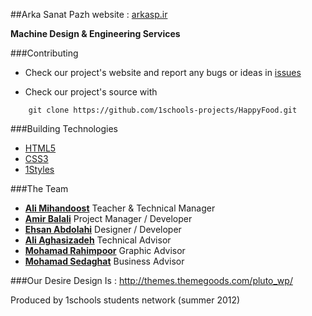 ##Arka Sanat Pazh website : [arkasp.ir](http://arkasp.ir)

**Machine Design & Engineering Services**

###Contributing

* Check our project's website and report any bugs or ideas in [issues](https://github.com/1schools-projects/HappyFood/issues)

* Check our project's source with
```
    git clone https://github.com/1schools-projects/HappyFood.git
```


###Building Technologies
* [HTML5](http://ali.md/wiki/html5)
* [CSS3](http://ali.md/css3ref)
* [1Styles](http://ali.md/1styles)


###The Team
* [**Ali Mihandoost**](http://github.com/Alimd) Teacher  & Technical Manager
* [**Amir Balali**](https://github.com/amirbll) Project Manager / Developer
* [**Ehsan Abdolahi**](https://github.com/ehsanab) Designer / Developer
* [**Ali Aghasizadeh**](http://github.com/AliGH) Technical Advisor
* [**Mohamad Rahimpoor**](http://github.com/mrahimpoor) Graphic Advisor
* [**Mohamad Sedaghat**](http://github.com/msedaghat) Business Advisor

###Our Desire Design Is : http://themes.themegoods.com/pluto_wp/

Produced by 1schools students network (summer 2012)